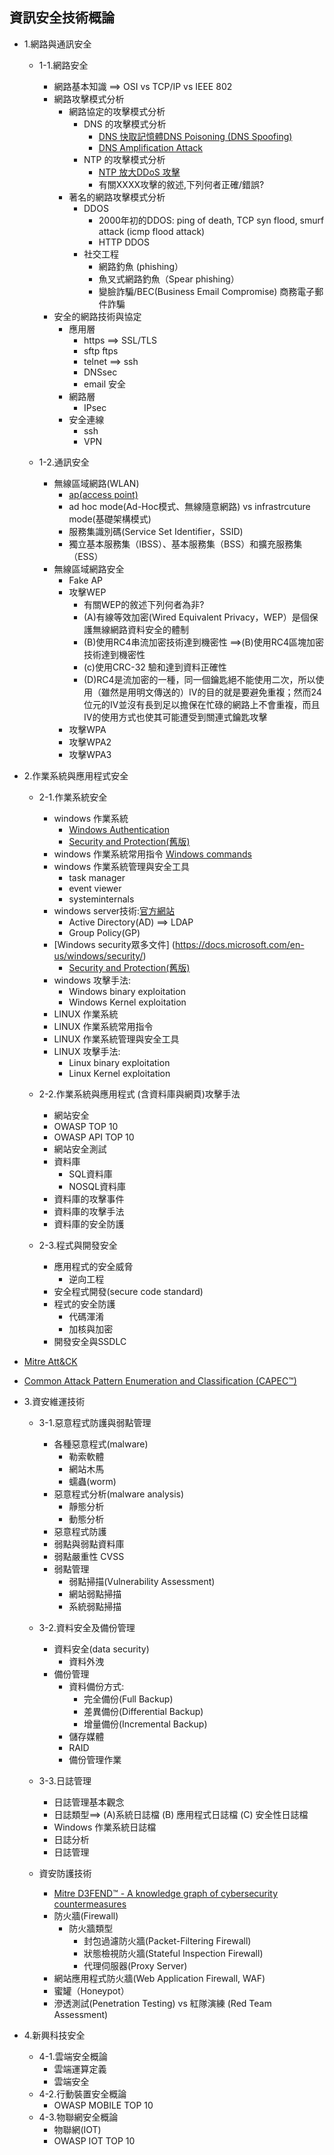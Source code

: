 
## 資訊安全技術概論
- 1.網路與通訊安全
  - 1-1.網路安全
    - 網路基本知識 ==> OSI vs TCP/IP vs IEEE 802
    - 網路攻擊模式分析
      - 網路協定的攻擊模式分析
        - DNS 的攻擊模式分析
          - [DNS 快取記憶體DNS Poisoning (DNS Spoofing)](https://www.cloudflare.com/zh-tw/learning/dns/dns-cache-poisoning/)
          - [DNS Amplification Attack](https://www.cc.ntu.edu.tw/chinese/epaper/0028/20140320_2808.html) 
        - NTP 的攻擊模式分析
          - [NTP 放大DDoS 攻擊](https://www.cloudflare.com/zh-tw/learning/ddos/ntp-amplification-ddos-attack/)
          - 有關XXXX攻擊的敘述,下列何者正確/錯誤? 
      - 著名的網路攻擊模式分析
        - DDOS
          - 2000年初的DDOS: ping of death, TCP syn flood, smurf attack (icmp flood attack) 
          - HTTP DDOS
        - 社交工程
          - 網路釣魚 (phishing）   
          - 魚叉式網路釣魚（Spear phishing）
          - 變臉詐騙/BEC(Business Email Compromise) 商務電子郵件詐騙
    - 安全的網路技術與協定
      - 應用層
        - https ==> SSL/TLS
        - sftp ftps
        - telnet ==> ssh
        - DNSsec
        - email 安全
      - 網路層
        - IPsec
      - 安全連線
        - ssh
        - VPN     


  - 1-2.通訊安全
    - 無線區域網路(WLAN)
      - [ap(access point)](https://zh.wikipedia.org/wiki/%E7%84%A1%E7%B7%9A%E6%8E%A5%E5%85%A5%E9%BB%9E) 
      - ad hoc mode(Ad-Hoc模式、無線隨意網路) vs infrastrcuture mode(基礎架構模式) 
      - 服務集識別碼(Service Set Identifier，SSID)
      - 獨立基本服務集（IBSS）、基本服務集（BSS）和擴充服務集（ESS）
    - 無線區域網路安全
      - Fake AP
      - 攻擊WEP
         - 有關WEP的敘述下列何者為非?
         - (A)有線等效加密(Wired Equivalent Privacy，WEP）是個保護無線網路資料安全的體制
         - (B)使用RC4串流加密技術達到機密性 ==>(B)使用RC4區塊加密技術達到機密性
         - (c)使用CRC-32 驗和達到資料正確性
         - (D)RC4是流加密的一種，同一個鑰匙絕不能使用二次，所以使用（雖然是用明文傳送的）IV的目的就是要避免重複；然而24位元的IV並沒有長到足以擔保在忙碌的網路上不會重複，而且IV的使用方式也使其可能遭受到關連式鑰匙攻擊
      - 攻擊WPA
      - 攻擊WPA2
      - 攻擊WPA3 

- 2.作業系統與應用程式安全
  - 2-1.作業系統安全
    - windows 作業系統
      - [Windows Authentication](https://docs.microsoft.com/en-us/windows-server/security/windows-authentication/windows-authentication-overview)
      - [Security and Protection(舊版)](https://docs.microsoft.com/en-us/previous-versions/windows/it-pro/windows-server-2012-r2-and-2012/hh831778(v=ws.11)) 
    - windows 作業系統常用指令 [Windows commands](https://docs.microsoft.com/en-us/windows-server/administration/windows-commands/windows-commands)
    - windows 作業系統管理與安全工具
      - task manager
      - event viewer
      - systeminternals 
    - windows server技術:[官方網站](https://docs.microsoft.com/en-us/windows-server/)
      - Active Directory(AD) ==> LDAP
      - Group Policy(GP)
    - [Windows security眾多文件] (https://docs.microsoft.com/en-us/windows/security/)
      - [Security and Protection(舊版)](https://docs.microsoft.com/en-us/previous-versions/windows/it-pro/windows-server-2012-r2-and-2012/hh831778(v=ws.11)) 
    - windows 攻擊手法: 
      - Windows binary exploitation 
      - Windows Kernel exploitation
    - LINUX 作業系統
    - LINUX 作業系統常用指令
    - LINUX 作業系統管理與安全工具
    - LINUX 攻擊手法: 
      - Linux binary exploitation 
      - Linux Kernel exploitation
      
  - 2-2.作業系統與應用程式 (含資料庫與網頁)攻擊手法
    - 網站安全
    - OWASP TOP 10
    - OWASP API TOP 10
    - 網站安全測試 
    - 資料庫
      - SQL資料庫
      - NOSQL資料庫  
    - 資料庫的攻擊事件
    - 資料庫的攻擊手法
    - 資料庫的安全防護
  - 2-3.程式與開發安全
    - 應用程式的安全威脅
      - 逆向工程
    - 安全程式開發(secure code standard)
    - 程式的安全防護
      - 代碼渾淆
      - 加核與加密 
    - 開發安全與SSDLC

- [Mitre Att&CK](https://attack.mitre.org/)
- [Common Attack Pattern Enumeration and Classification (CAPEC™)](https://capec.mitre.org/about/index.html)

- 3.資安維運技術
  - 3-1.惡意程式防護與弱點管理
    -  各種惡意程式(malware)
       - 勒索軟體
       - 網站木馬
       - 蠕蟲(worm) 
    - 惡意程式分析(malware analysis)
       - 靜態分析
       - 動態分析
    -  惡意程式防護
    -  弱點與弱點資料庫
    -  弱點嚴重性 CVSS
    -  弱點管理
       - 弱點掃描(Vulnerability Assessment)
       - 網站弱點掃描
       - 系統弱點掃描
  - 3-2.資料安全及備份管理
    - 資料安全(data security)
      - 資料外洩
    - 備份管理
      - 資料備份方式:
        - 完全備份(Full Backup) 
        - 差異備份(Differential Backup)  
        - 增量備份(Incremental Backup)
      - 儲存媒體
      - RAID 
      - 備份管理作業
  - 3-3.日誌管理
    - 日誌管理基本觀念
    - 日誌類型==> (A)系統日誌檔 (B) 應用程式日誌檔 (C) 安全性日誌檔
    - Windows 作業系統日誌檔
    - 日誌分析
    - 日誌管理

  - 資安防護技術
    - [Mitre D3FEND™ - A knowledge graph of cybersecurity countermeasures](https://d3fend.mitre.org/) 
    - 防火牆(Firewall)
      - 防火牆類型
        - 封包過濾防火牆(Packet-Filtering Firewall)
        - 狀態檢視防火牆(Stateful Inspection Firewall)
        - 代理伺服器(Proxy Server)
    - 網站應用程式防火牆(Web Application Firewall, WAF)
    - 蜜罐（Honeypot）
    - 滲透測試(Penetration Testing)  vs 紅隊演練 (Red Team Assessment) 


  
- 4.新興科技安全
  - 4-1.雲端安全概論
    - 雲端運算定義
    - 雲端安全
  - 4-2.行動裝置安全概論
    - OWASP MOBILE TOP 10 
  - 4-3.物聯網安全概論
    - 物聯網(IOT)
    - OWASP IOT TOP 10  

